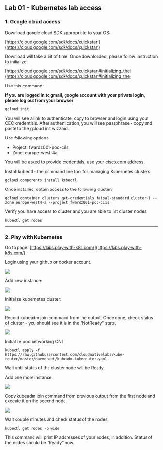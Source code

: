 ## Lab 01 - Kubernetes lab access

### 1. Google cloud access

Download google cloud SDK appropriate to your OS:

[https://cloud.google.com/sdk/docs/quickstart](https://cloud.google.com/sdk/docs/quickstart)

Download will take a bit of time. Once downloaded, please follow instruction to initialize:

[https://cloud.google.com/sdk/docs/quickstart#initializing_the](https://cloud.google.com/sdk/docs/quickstart#initializing_the)

Use this command:

**If you are logged in to gmail, google account with your private login, please log out from your browser**

```gcloud init```

You will see a link to authenticate, copy to browser and login using your CEC credentials. 
After authentication, you will see passphrase - copy and paste to the gcloud init wizzard.

Use following options:
- Project: fwardz001-poc-ci1s
- Zone: europe-west-4a

You will be asked to provide credentials, use your cisco.com address.

Install kubectl - the command line tool for managing Kubernetes clusters:

```gcloud components install kubectl```

Once installed, obtain access to the following cluster:

```gcloud container clusters get-credentials faisal-standard-cluster-1 --zone europe-west4-a --project fwardz001-poc-ci1s```

Verify you have access to cluster and you are able to list cluster nodes.

```kubectl get nodes```

---

### 2. Play with Kubernetes

Go to page: [https://labs.play-with-k8s.com/](https://labs.play-with-k8s.com/)

Login using your github or docker account.

<img src="https://raw.githubusercontent.com/fwardzic/bthfy20/master/docs/images/play-with-k8s-login.png">

Add new instance:

<img src="https://raw.githubusercontent.com/fwardzic/bthfy20/master/docs/images/k8s-add-1node.png">

Initialize kubernetes cluster:

<img src="https://raw.githubusercontent.com/fwardzic/bthfy20/master/docs/images/k8s-kubeadm-init.png">

Record kubeadm join command from the output.
Once done, check status of cluster - you should see it is in the "NotReady" state. 

<img src="https://raw.githubusercontent.com/fwardzic/bthfy20/master/docs/images/k8s-kube-1node-notready.png">

Initialize pod networking CNI

```kubectl apply -f https://raw.githubusercontent.com/cloudnativelabs/kube-router/master/daemonset/kubeadm-kuberouter.yaml```

Wait until status of the cluster node will be Ready.

Add one more instance. 

<img src="https://raw.githubusercontent.com/fwardzic/bthfy20/master/docs/images/k8s-kube-1node-notready.png">

Copy kubeadm join command from previous output from the first node and execute it on the second node.

<img src="https://raw.githubusercontent.com/fwardzic/bthfy20/master/docs/images/k8s-join-command.png">

Wait couple minutes and check status of the nodes 

```kubectl get nodes -o wide```

This command will print IP addresses of your nodes, in addition. Status of the nodes should be "Ready" now.